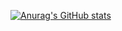 [![Anurag's GitHub stats](https://github-readme-stats.vercel.app/api?username=IbraChar03)](https://github.com/anuraghazra/github-readme-stats)
